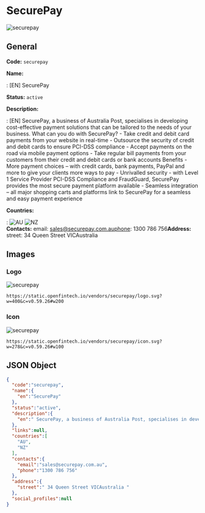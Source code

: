 
# SecurePay 
![securepay](https://static.openfintech.io/vendors/securepay/logo.svg?w=400&c=v0.59.26#w200)  

## General 
 
**Code:** `securepay` 
 
**Name:** 
 
:	[EN] SecurePay 
 
**Status:** `active` 
 
**Description:** 
 
: [EN]  SecurePay, a business of Australia Post, specialises in developing cost-effective payment solutions that can be tailored to the needs of your business. What can you do with SecurePay? - Take credit and debit card payments from your website in real-time - Outsource the security of credit and debit cards to ensure PCI-DSS compliance - Accept payments on the road via mobile payment options - Take regular bill payments from your customers from their credit and debit cards or bank accounts Benefits - More payment choices – with credit cards, bank payments, PayPal and more to give your clients more ways to pay - Unrivalled security - with Level 1 Service Provider PCI-DSS Compliance and FraudGuard, SecurePay provides the most secure payment platform available - Seamless integration – all major shopping carts and platforms link to SecurePay for a seamless and easy payment experience  
 
 
**Countries:** 
 
:	![AU](https://cdnjs.cloudflare.com/ajax/libs/flag-icon-css/3.3.0/flags/4x3/au.svg#w24) 	![NZ](https://cdnjs.cloudflare.com/ajax/libs/flag-icon-css/3.3.0/flags/4x3/nz.svg#w24)  
**Contacts:** 
email: sales@securepay.com.auphone: 1300 786 756**Address:** 
street:  34 Queen Street VICAustralia  

## Images 

### Logo 
 
![securepay](https://static.openfintech.io/vendors/securepay/logo.svg?w=400&c=v0.59.26#w200)  

```
https://static.openfintech.io/vendors/securepay/logo.svg?w=400&c=v0.59.26#w200
```  

### Icon 
 
![securepay](https://static.openfintech.io/vendors/securepay/icon.svg?w=278&c=v0.59.26#w100)  

```
https://static.openfintech.io/vendors/securepay/icon.svg?w=278&c=v0.59.26#w100
```  

## JSON Object 

```json
{
  "code":"securepay",
  "name":{
    "en":"SecurePay"
  },
  "status":"active",
  "description":{
    "en":" SecurePay, a business of Australia Post, specialises in developing cost-effective payment solutions that can be tailored to the needs of your business. What can you do with SecurePay? - Take credit and debit card payments from your website in real-time - Outsource the security of credit and debit cards to ensure PCI-DSS compliance - Accept payments on the road via mobile payment options - Take regular bill payments from your customers from their credit and debit cards or bank accounts Benefits - More payment choices \u2013 with credit cards, bank payments, PayPal and more to give your clients more ways to pay - Unrivalled security - with Level 1 Service Provider PCI-DSS Compliance and FraudGuard, SecurePay provides the most secure payment platform available - Seamless integration \u2013 all major\u00a0shopping carts and platforms link to SecurePay for a seamless and\u00a0easy payment experience "
  },
  "links":null,
  "countries":[
    "AU",
    "NZ"
  ],
  "contacts":{
    "email":"sales@securepay.com.au",
    "phone":"1300 786 756"
  },
  "address":{
    "street":" 34 Queen Street VICAustralia "
  },
  "social_profiles":null
}
```  

